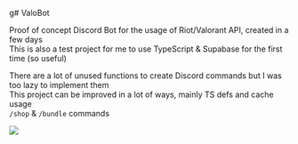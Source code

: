 g# ValoBot

Proof of concept Discord Bot for the usage of Riot/Valorant API, created in a few days<br>
This is also a test project for me to use TypeScript & Supabase for the first time (so useful)

There are a lot of unused functions to create Discord commands but I was too lazy to implement them<br>
This project can be improved in a lot of ways, mainly TS defs and cache usage<br>
`/shop` & `/bundle` commands

![](https://cdn.discordapp.com/attachments/1004837694364454933/1008356121070813214/unknown.png)
